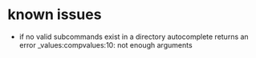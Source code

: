 # known issues

- if no valid subcommands exist in a directory autocomplete returns an error _values:compvalues:10: not enough arguments
